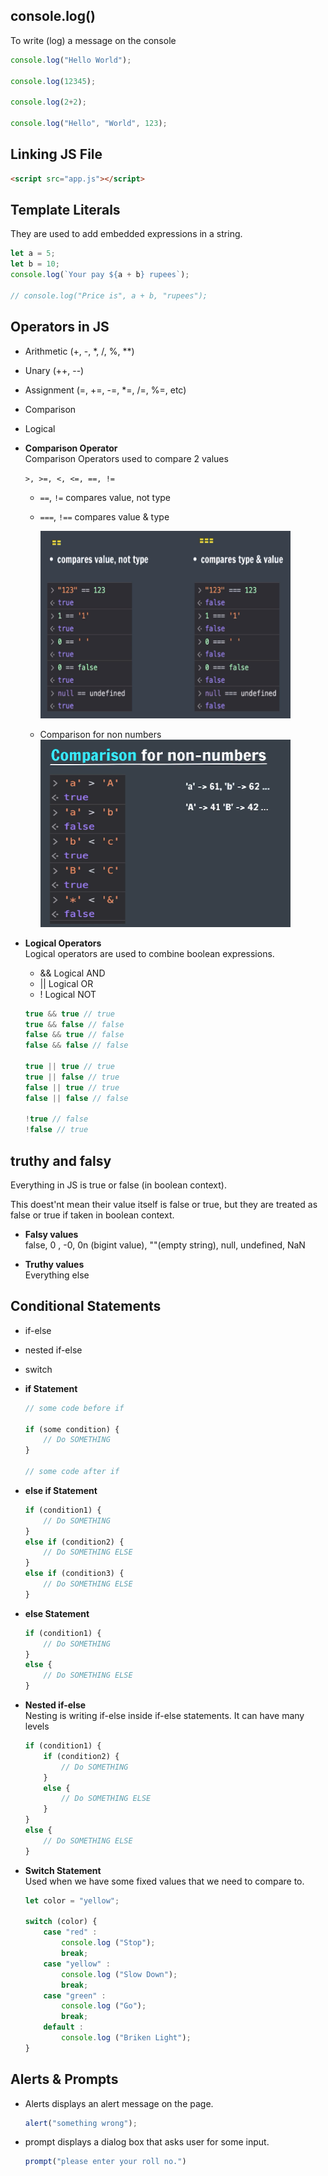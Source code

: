 ## console.log()
To write (log) a message on the console

```js
console.log("Hello World");

console.log(12345);

console.log(2+2);

console.log("Hello", "World", 123);
```

## Linking JS File

```html
<script src="app.js"></script>
```

## Template Literals
They are used to add embedded expressions in a string.

```js
let a = 5;
let b = 10;
console.log(`Your pay ${a + b} rupees`);

// console.log("Price is", a + b, "rupees");
```

## Operators in JS

- Arithmetic (+, -, *, /, %, **)
- Unary (++, --)
- Assignment (=, +=, -=, *=, /=, %=, etc)
- Comparison
- Logical

- **Comparison Operator** <br>
    Comparison Operators used to compare 2 values

    `>, >=, <, <=, ==, !=`

    - `==`, `!=` compares value, not type
    - `===`, `!==` compares value & type

        <img src="./assets/value-and-type.png" alt="Value and Type" height="300px" width="400px"><br>
    - Comparison for non numbers<br>
        <img src="./assets/comparison-for-non-numbers.png" alt="Comparison for Non-numbers" height="300px" width="400px">

- **Logical Operators** <br>
    Logical operators are used to combine boolean expressions.

    - && Logical AND
    - || Logical OR
    - ! Logical NOT

    ```js
    true && true // true
    true && false // false
    false && true // false
    false && false // false

    true || true // true
    true || false // true
    false || true // true
    false || false // false

    !true // false
    !false // true
    ```

## truthy and falsy
Everything in JS is true or false (in boolean context).

This doest'nt mean their value itself is false or true, but they are treated as false or true if taken in boolean context.

- **Falsy values** <br>
false, 0 , -0, 0n (bigint value), ""(empty string), null, undefined, NaN

- **Truthy values** <br>
Everything else

## Conditional Statements

- if-else
- nested if-else
- switch

- **if Statement**

    ```js
    // some code before if

    if (some condition) {
        // Do SOMETHING
    }

    // some code after if
    ```

- **else if Statement**

    ```js
    if (condition1) {
        // Do SOMETHING
    }
    else if (condition2) {
        // Do SOMETHING ELSE
    }
    else if (condition3) {
        // Do SOMETHING ELSE
    }
    ```

- **else Statement**

    ```js
    if (condition1) {
        // Do SOMETHING
    }
    else {
        // Do SOMETHING ELSE
    }

    ```

- **Nested if-else** <br>
    Nesting is writing if-else inside if-else statements. It can have many levels

    ```js
    if (condition1) {
        if (condition2) {
            // Do SOMETHING
        }
        else {
            // Do SOMETHING ELSE
        }
    }
    else {
        // Do SOMETHING ELSE
    }
    ```

- **Switch Statement** <br>
    Used when we have some fixed values that we need to compare to.

    ```js
    let color = "yellow";

    switch (color) {
        case "red" :
            console.log ("Stop");
            break;
        case "yellow" :
            console.log ("Slow Down");
            break;
        case "green" :
            console.log ("Go");
            break;
        default :
            console.log ("Briken Light");
    }
    ```

## Alerts & Prompts

- Alerts displays an alert message on the page.

    ```js
    alert("something wrong");
    ```

- prompt displays a dialog box that asks user for some input.

    ```js
    prompt("please enter your roll no.")
    ```
